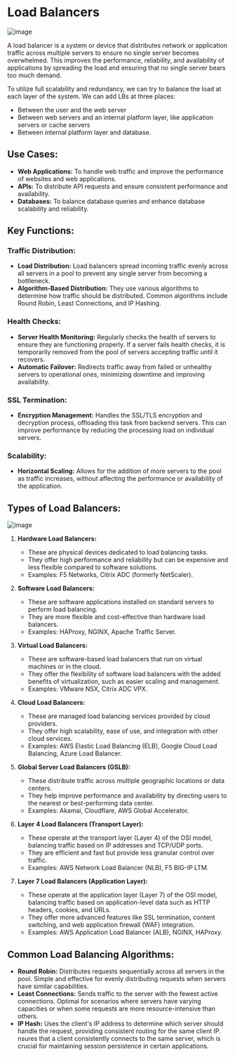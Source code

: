 # Load Balancers

![image](https://github.com/user-attachments/assets/7c4c8908-dae3-4124-a8e9-8ad3a432a678)


A load balancer is a system or device that distributes network or application traffic across multiple servers to ensure no single server becomes overwhelmed. This improves the performance, reliability, and availability of applications by spreading the load and ensuring that no single server bears too much demand.

To utilize full scalability and redundancy, we can try to balance the load at each layer of the system. We can add LBs at three places:

- Between the user and the web server
- Between web servers and an internal platform layer, like application servers or cache servers
- Between internal platform layer and database.

## Use Cases:

- **Web Applications:** To handle web traffic and improve the performance of websites and web applications.
- **APIs:** To distribute API requests and ensure consistent performance and availability.
- **Databases:** To balance database queries and enhance database scalability and reliability.


## Key Functions:

### Traffic Distribution:

- **Load Distribution:** Load balancers spread incoming traffic evenly across all servers in a pool to prevent any single server from becoming a bottleneck.
- **Algorithm-Based Distribution:** They use various algorithms to determine how traffic should be distributed. Common algorithms include Round Robin, Least Connections, and IP Hashing.

### Health Checks:

- **Server Health Monitoring:** Regularly checks the health of servers to ensure they are functioning properly. If a server fails health checks, it is temporarily removed from the pool of servers accepting traffic until it recovers.
- **Automatic Failover:** Redirects traffic away from failed or unhealthy servers to operational ones, minimizing downtime and improving availability.

### SSL Termination:

- **Encryption Management:** Handles the SSL/TLS encryption and decryption process, offloading this task from backend servers. This can improve performance by reducing the processing load on individual servers.

### Scalability:

- **Horizontal Scaling:** Allows for the addition of more servers to the pool as traffic increases, without affecting the performance or availability of the application.

## Types of Load Balancers:

![image](https://github.com/user-attachments/assets/cf553f53-dfac-447e-bf0b-dce5bd7053ca)



1. **Hardware Load Balancers:**
   - These are physical devices dedicated to load balancing tasks.
   - They offer high performance and reliability but can be expensive and less flexible compared to software solutions.
   - Examples: F5 Networks, Citrix ADC (formerly NetScaler).

2. **Software Load Balancers:**
   - These are software applications installed on standard servers to perform load balancing.
   - They are more flexible and cost-effective than hardware load balancers.
   - Examples: HAProxy, NGINX, Apache Traffic Server.

3. **Virtual Load Balancers:**
   - These are software-based load balancers that run on virtual machines or in the cloud.
   - They offer the flexibility of software load balancers with the added benefits of virtualization, such as easier scaling and management.
   - Examples: VMware NSX, Citrix ADC VPX.

4. **Cloud Load Balancers:**
   - These are managed load balancing services provided by cloud providers.
   - They offer high scalability, ease of use, and integration with other cloud services.
   - Examples: AWS Elastic Load Balancing (ELB), Google Cloud Load Balancing, Azure Load Balancer.

5. **Global Server Load Balancers (GSLB):**
   - These distribute traffic across multiple geographic locations or data centers.
   - They help improve performance and availability by directing users to the nearest or best-performing data center.
   - Examples: Akamai, Cloudflare, AWS Global Accelerator.

6. **Layer 4 Load Balancers (Transport Layer):**
   - These operate at the transport layer (Layer 4) of the OSI model, balancing traffic based on IP addresses and TCP/UDP ports.
   - They are efficient and fast but provide less granular control over traffic.
   - Examples: AWS Network Load Balancer (NLB), F5 BIG-IP LTM.

7. **Layer 7 Load Balancers (Application Layer):**
   - These operate at the application layer (Layer 7) of the OSI model, balancing traffic based on application-level data such as HTTP headers, cookies, and URLs.
   - They offer more advanced features like SSL termination, content switching, and web application firewall (WAF) integration.
   - Examples: AWS Application Load Balancer (ALB), NGINX, HAProxy.



## Common Load Balancing Algorithms:

- **Round Robin:** Distributes requests sequentially across all servers in the pool. Simple and effective for evenly distributing requests when servers have similar capabilities.
- **Least Connections:** Sends traffic to the server with the fewest active connections.  Optimal for scenarios where servers have varying capacities or when some requests are more resource-intensive than others.
- **IP Hash:** Uses the client's IP address to determine which server should handle the request, providing consistent routing for the same client IP. nsures that a client consistently connects to the same server, which is crucial for maintaining session persistence in certain applications.


